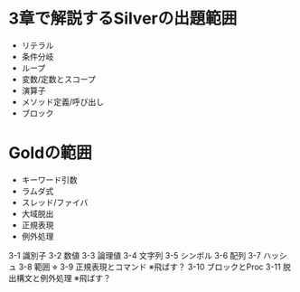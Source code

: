# 3章で解説するSilverの出題範囲

- リテラル
- 条件分岐
- ループ
- 変数/定数とスコープ
- 演算子
- メソッド定義/呼び出し
- ブロック

# Goldの範囲

- キーワード引数
- ラムダ式
- スレッド/ファイバ
- 大域脱出
- 正規表現
- 例外処理

3-1  識別子
3-2  数値
3-3  論理値
3-4  文字列
3-5  シンボル
3-6  配列
3-7  ハッシュ 
3-8  範囲 ⭐︎
3-9  正規表現とコマンド  ※飛ばす？
3-10 ブロックとProc
3-11 脱出構文と例外処理  ※飛ばす？

